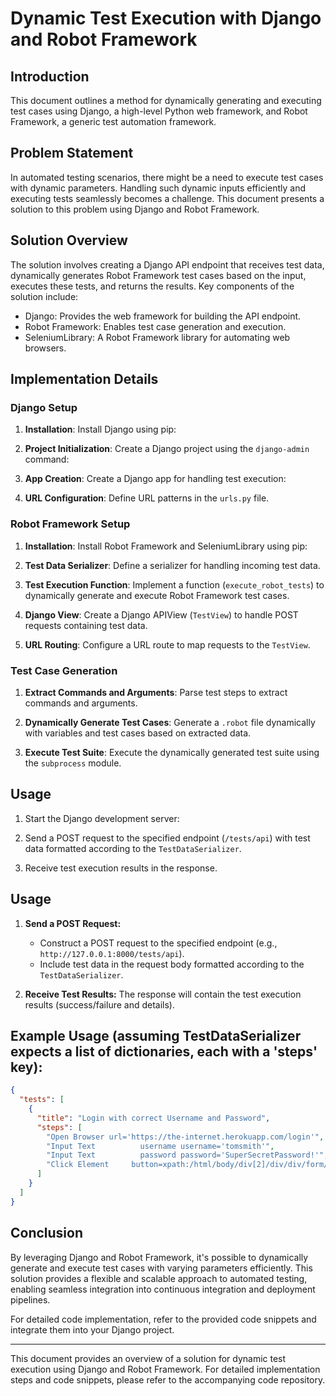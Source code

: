 # Dynamic Test Execution with Django and Robot Framework

## Introduction

This document outlines a method for dynamically generating and executing test cases using Django, a high-level Python web framework, and Robot Framework, a generic test automation framework.

## Problem Statement

In automated testing scenarios, there might be a need to execute test cases with dynamic parameters. Handling such dynamic inputs efficiently and executing tests seamlessly becomes a challenge. This document presents a solution to this problem using Django and Robot Framework.

## Solution Overview

The solution involves creating a Django API endpoint that receives test data, dynamically generates Robot Framework test cases based on the input, executes these tests, and returns the results. Key components of the solution include:

- Django: Provides the web framework for building the API endpoint.
- Robot Framework: Enables test case generation and execution.
- SeleniumLibrary: A Robot Framework library for automating web browsers.

## Implementation Details

### Django Setup

1. **Installation**: Install Django using pip:

2. **Project Initialization**: Create a Django project using the `django-admin` command:

3. **App Creation**: Create a Django app for handling test execution:

4. **URL Configuration**: Define URL patterns in the `urls.py` file.

### Robot Framework Setup

1. **Installation**: Install Robot Framework and SeleniumLibrary using pip:

2. **Test Data Serializer**: Define a serializer for handling incoming test data.

3. **Test Execution Function**: Implement a function (`execute_robot_tests`) to dynamically generate and execute Robot Framework test cases.

4. **Django View**: Create a Django APIView (`TestView`) to handle POST requests containing test data.

5. **URL Routing**: Configure a URL route to map requests to the `TestView`.

### Test Case Generation

1. **Extract Commands and Arguments**: Parse test steps to extract commands and arguments.

2. **Dynamically Generate Test Cases**: Generate a `.robot` file dynamically with variables and test cases based on extracted data.

3. **Execute Test Suite**: Execute the dynamically generated test suite using the `subprocess` module.

## Usage

1. Start the Django development server:

2. Send a POST request to the specified endpoint (`/tests/api`) with test data formatted according to the `TestDataSerializer`.

3. Receive test execution results in the response.

## Usage

1. **Send a POST Request:**

   - Construct a POST request to the specified endpoint (e.g., `http://127.0.0.1:8000/tests/api`).
   - Include test data in the request body formatted according to the `TestDataSerializer`.

2. **Receive Test Results:**
   The response will contain the test execution results (success/failure and details).

## Example Usage (assuming TestDataSerializer expects a list of dictionaries, each with a 'steps' key):

```json
{
  "tests": [
    {
      "title": "Login with correct Username and Password",
      "steps": [
        "Open Browser url='https://the-internet.herokuapp.com/login'",
        "Input Text          username username='tomsmith'",
        "Input Text          password password='SuperSecretPassword!'",
        "Click Element     button=xpath:/html/body/div[2]/div/div/form/button/i"
      ]
    }
  ]
}
```

## Conclusion

By leveraging Django and Robot Framework, it's possible to dynamically generate and execute test cases with varying parameters efficiently. This solution provides a flexible and scalable approach to automated testing, enabling seamless integration into continuous integration and deployment pipelines.

For detailed code implementation, refer to the provided code snippets and integrate them into your Django project.

---

This document provides an overview of a solution for dynamic test execution using Django and Robot Framework. For detailed implementation steps and code snippets, please refer to the accompanying code repository.
